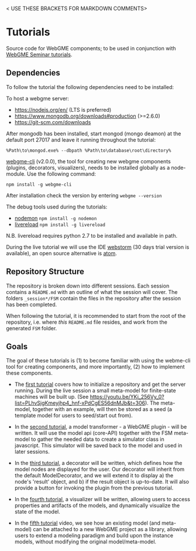 < USE THESE BRACKETS FOR MARKDOWN COMMENTS>
# Tutorials
Source code for WebGME components; to be used in conjunction with [WebGME Seminar tutorials](https://www.youtube.com/watch?v=fbDgGCz3piQ&list=PLhvSjgKmeyjhp4_hnf-xPdCgES56dnMJb).

## Dependencies
To follow the tutorial the following dependencies need to be installed:

To host a webgme server:
- https://nodejs.org/en/ (LTS is preferred)
- https://www.mongodb.org/downloads#production (>=2.6.0)
- https://git-scm.com/downloads

After mongodb has been installed, start mongod (mongo deamon) at the default port 27017 and leave it running throughout the
tutorial:
```
%Path\to\mongod.exe% --dbpath %Path\to\database\root\directory%
```

[webgme-cli](https://github.com/webgme/webgme-cli) (v2.0.0), the tool for creating new webgme components (plugins, decorators, visualizers), needs to be installed globally as a node-module. Use the following command:
```
npm install -g webgme-cli
```
After installation check the version by entering `webgme --version`

The debug tools used during the tutorials:
- [nodemon](https://github.com/remy/nodemon) `npm install -g nodemon`
- [livereload](https://www.npmjs.com/package/livereload) `npm install -g livereload`

N.B. livereload requires python 2.7 to be installed and available in path.

During the live tutorial we will use the IDE [webstorm](https://www.jetbrains.com/webstorm/download/#section=windows-version) (30 days trial version is available), an open source alternative is [atom](https://atom.io/).

## Repository Structure
The repository is broken down into different sessions. Each session contains a `README.md` with an outline of what the session will cover. The folders `_session*/FSM` contain the files in the repository after the session has been completed.

When following the tutorial, it is recommended to start from the root of the repository, i.e. where *this* `README.md` file resides, and work from the generated `FSM` folder.

## Goals
The goal of these tutorials is (1) to become familiar with using the webme-cli tool for creating components, and more importantly, (2) how to implement these components.

- The [first tutorial](https://www.youtube.com/watch?v=YKi_256Vy_0&list=PLhvSjgKmeyjhp4_hnf-xPdCgES56dnMJb&index=3) covers how to initialize a repository and get the server running. During the live session a small meta-model for finite-state machines will be built up. (See https://youtu.be/YKi_256Vy_0?list=PLhvSjgKmeyjhp4_hnf-xPdCgES56dnMJb&t=306). The meta-model, together with an example, will then be stored as a seed (a template model for users to seed/start out from).

- In the [second tutorial](https://www.youtube.com/watch?v=Ri4IC_u-TO4&list=PLhvSjgKmeyjhp4_hnf-xPdCgES56dnMJb&index=4), a model transformer - a WebGME plugin - will be written. It will use the model api (core-API) together with the FSM meta-model to gather the needed data to create a simulator class in javascript. This simulator will be saved back to the model and used in later sessions.

- In the [third tutorial](https://www.youtube.com/watch?v=ol_Y7Zr5_Ao&index=5&list=PLhvSjgKmeyjhp4_hnf-xPdCgES56dnMJb), a decorator will be written, which defines how the model nodes are displayed for the user. Our decorator will inherit from the default ModelDecorator, and we will extend it to display a) the node's 'result' object, and b) if the result object is up-to-date. It will also provide a button for invoking the plugin from the previous tutorial.

- In the [fourth tutorial](https://www.youtube.com/watch?v=pV4BIBrKrwo&list=PLhvSjgKmeyjhp4_hnf-xPdCgES56dnMJb&index=6), a visualizer will be written, allowing users to access properties and artifacts of the models, and dynamically visualize the state of the model.

- In the [fifth tutorial](https://www.youtube.com/watch?v=PR_EcNss-2g&list=PLhvSjgKmeyjhp4_hnf-xPdCgES56dnMJb&index=7) video, we see how an existing model (and meta-model) can be attached to a new WebGME project as a library, allowing users to extend a modeling paradigm and build upon the instance models, without modifying the original model/meta-model.